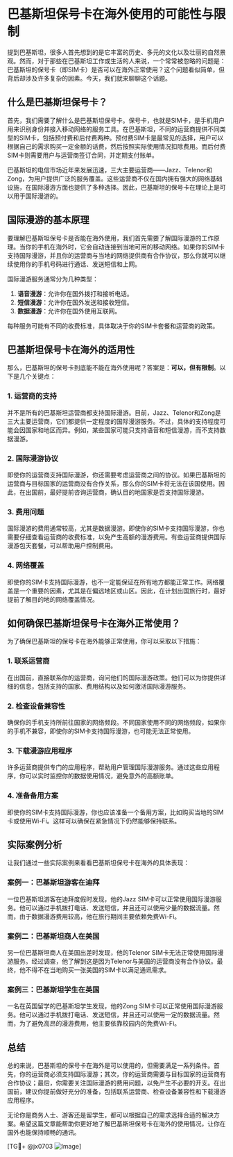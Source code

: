 # 巴基斯坦保号卡在海外使用的可能性与限制

提到巴基斯坦，很多人首先想到的是它丰富的历史、多元的文化以及壮丽的自然景观。然而，对于那些在巴基斯坦工作或生活的人来说，一个常常被忽略的问题是：巴基斯坦的保号卡（即SIM卡）是否可以在海外正常使用？这个问题看似简单，但背后却涉及许多复杂的因素。今天，我们就来聊聊这个话题。

## 什么是巴基斯坦保号卡？

首先，我们需要了解什么是巴基斯坦保号卡。保号卡，也就是SIM卡，是手机用户用来识别身份并接入移动网络的服务工具。在巴基斯坦，不同的运营商提供不同类型的SIM卡，包括预付费和后付费两种。预付费SIM卡是最常见的选择，用户可以根据自己的需求购买一定金额的话费，然后按照实际使用情况扣除费用。而后付费SIM卡则需要用户与运营商签订合同，并定期支付账单。

巴基斯坦的电信市场近年来发展迅速，三大主要运营商——Jazz、Telenor和Zong，为用户提供广泛的服务覆盖。这些运营商不仅在国内拥有强大的网络基础设施，在国际漫游方面也提供了多种选择。因此，巴基斯坦的保号卡在理论上是可以用于国际漫游的。

## 国际漫游的基本原理

要理解巴基斯坦保号卡是否能在海外使用，我们首先需要了解国际漫游的工作原理。当你的手机在海外时，它会自动连接到当地可用的移动网络。如果你的SIM卡支持国际漫游，并且你的运营商与当地的网络提供商有合作协议，那么你就可以继续使用你的手机号码进行通话、发送短信和上网。

国际漫游服务通常分为几种类型：

1. **语音漫游**：允许你在国外拨打和接听电话。
2. **短信漫游**：允许你在国外发送和接收短信。
3. **数据漫游**：允许你在国外使用互联网。

每种服务可能有不同的收费标准，具体取决于你的SIM卡套餐和运营商的政策。

## 巴基斯坦保号卡在海外的适用性

那么，巴基斯坦的保号卡到底能不能在海外使用呢？答案是：**可以，但有限制**。以下是几个关键点：

### 1. **运营商的支持**
并不是所有的巴基斯坦运营商都支持国际漫游。目前，Jazz、Telenor和Zong是三大主要运营商，它们都提供一定程度的国际漫游服务。不过，具体的支持程度可能会因国家和地区而异。例如，某些国家可能只支持语音和短信漫游，而不支持数据漫游。

### 2. **国际漫游协议**
即使你的运营商支持国际漫游，你还需要考虑运营商之间的协议。如果巴基斯坦的运营商与目标国家的运营商没有合作关系，那么你的SIM卡将无法在该国使用。因此，在出国前，最好提前咨询运营商，确认目的地国家是否支持国际漫游。

### 3. **费用问题**
国际漫游的费用通常较高，尤其是数据漫游。即使你的SIM卡支持国际漫游，你也需要仔细查看运营商的收费标准，以免产生高额的漫游费用。有些运营商提供国际漫游包天套餐，可以帮助用户控制费用。

### 4. **网络覆盖**
即使你的SIM卡支持国际漫游，也不一定能保证在所有地方都能正常工作。网络覆盖是一个重要的因素，尤其是在偏远地区或山区。因此，在计划出国旅行时，最好提前了解目的地的网络覆盖情况。

## 如何确保巴基斯坦保号卡在海外正常使用？

为了确保巴基斯坦的保号卡在海外能够正常使用，你可以采取以下措施：

### 1. **联系运营商**
在出国前，直接联系你的运营商，询问他们的国际漫游政策。他们可以为你提供详细的信息，包括支持的国家、费用结构以及如何激活国际漫游服务。

### 2. **检查设备兼容性**
确保你的手机支持所前往国家的网络频段。不同国家使用不同的网络频段，如果你的手机不兼容，即使你的SIM卡支持国际漫游，也可能无法正常使用。

### 3. **下载漫游应用程序**
许多运营商提供专门的应用程序，帮助用户管理国际漫游服务。通过这些应用程序，你可以实时监控你的数据使用情况，避免意外的高额账单。

### 4. **准备备用方案**
即使你的SIM卡支持国际漫游，你也应该准备一个备用方案，比如购买当地的SIM卡或使用Wi-Fi。这样可以确保在紧急情况下仍然能够保持联系。

## 实际案例分析

让我们通过一些实际案例来看看巴基斯坦保号卡在海外的具体表现：

### 案例一：巴基斯坦游客在迪拜
一位巴基斯坦游客在迪拜度假时发现，他的Jazz SIM卡可以正常使用国际漫游服务。他可以通过手机拨打电话、发送短信，并且还可以使用少量的数据流量。然而，由于数据漫游费用较高，他在旅行期间主要依赖免费Wi-Fi。

### 案例二：巴基斯坦商人在美国
另一位巴基斯坦商人在美国出差时发现，他的Telenor SIM卡无法正常使用国际漫游服务。经过调查，他了解到这是因为Telenor与美国的运营商没有合作协议。最终，他不得不在当地购买一张美国的SIM卡以满足通讯需求。

### 案例三：巴基斯坦学生在英国
一名在英国留学的巴基斯坦学生发现，他的Zong SIM卡可以正常使用国际漫游服务。他可以通过手机拨打电话、发送短信，并且还可以使用一定的数据流量。然而，为了避免高昂的漫游费用，他主要依靠校园内的免费Wi-Fi。

## 总结

总的来说，巴基斯坦的保号卡在海外是可以使用的，但需要满足一系列条件。首先，你的运营商必须支持国际漫游；其次，你的运营商需要与目标国家的运营商有合作协议；最后，你需要关注国际漫游的费用问题，以免产生不必要的开支。在出国前，建议你提前做好充分的准备，包括联系运营商、检查设备兼容性和下载漫游应用程序。

无论你是商务人士、游客还是留学生，都可以根据自己的需求选择合适的解决方案。希望这篇文章能帮助你更好地了解巴基斯坦保号卡在海外的使用情况，让你在国外也能保持顺畅的通讯。

[TG💪+ @jx0703 ![Image](https://github.com/user-attachments/assets/dbca1d08-cadb-493c-b0ec-ad6f7a83f270)]